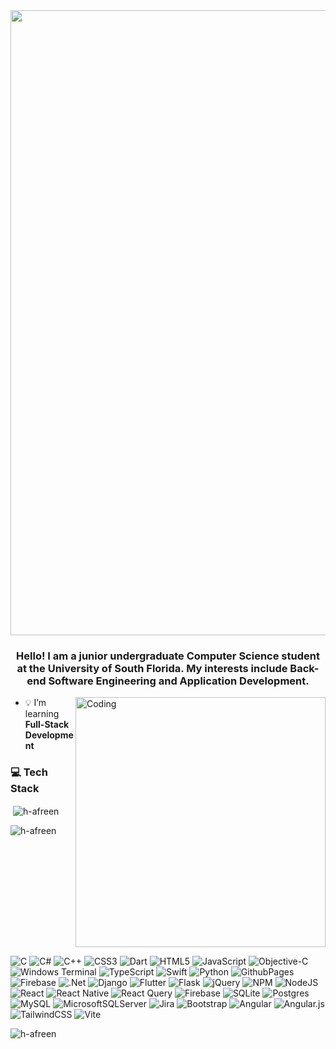 <img src="https://i.pinimg.com/originals/fa/9a/51/fa9a512412b269ee7eaae6d9a1088381.gif" width="1000">
<h3 align="center">Hello! I am a junior undergraduate Computer Science student at the University of South Florida. My interests include Back-end Software Engineering and Application Development.</h3>
<img align="right" alt="Coding" width="400" src="https://i.pinimg.com/originals/2e/e8/8b/2ee88bf78e4f76001f59bad5e91a6a03.gif" width="50">

<!-- 
<p align="left"> <img src="https://komarev.com/ghpvc/?username=h-afreen&label=Profile%20views&color=0e75b6&style=flat" alt="h-afreen" /> </p>
-->

- 💡 I’m learning **Full-Stack Development**

<h3 align="left">💻 Tech Stack</h3>

<div style="float: left;">

![C](https://img.shields.io/badge/c-%2300599C.svg?style=plastic&logo=c&logoColor=white) ![C#](https://img.shields.io/badge/c%23-%23239120.svg?style=plastic&logo=csharp&logoColor=white) ![C++](https://img.shields.io/badge/c++-%2300599C.svg?style=plastic&logo=c%2B%2B&logoColor=white) ![CSS3](https://img.shields.io/badge/css3-%231572B6.svg?style=plastic&logo=css3&logoColor=white) ![Dart](https://img.shields.io/badge/dart-%230175C2.svg?style=plastic&logo=dart&logoColor=white) ![HTML5](https://img.shields.io/badge/html5-%23E34F26.svg?style=plastic&logo=html5&logoColor=white) ![JavaScript](https://img.shields.io/badge/javascript-%23323330.svg?style=plastic&logo=javascript&logoColor=%23F7DF1E) ![Objective-C](https://img.shields.io/badge/OBJECTIVE--C-%233A95E3.svg?style=plastic&logo=apple&logoColor=white) ![Windows Terminal](https://img.shields.io/badge/Windows%20Terminal-%234D4D4D.svg?style=plastic&logo=windows-terminal&logoColor=white) ![TypeScript](https://img.shields.io/badge/typescript-%23007ACC.svg?style=plastic&logo=typescript&logoColor=white) ![Swift](https://img.shields.io/badge/swift-F54A2A?style=plastic&logo=swift&logoColor=white) ![Python](https://img.shields.io/badge/python-3670A0?style=plastic&logo=python&logoColor=ffdd54) ![GithubPages](https://img.shields.io/badge/github%20pages-121013?style=plastic&logo=github&logoColor=white) ![Firebase](https://img.shields.io/badge/firebase-%23039BE5.svg?style=plastic&logo=firebase) ![.Net](https://img.shields.io/badge/.NET-5C2D91?style=plastic&logo=.net&logoColor=white) ![Django](https://img.shields.io/badge/django-%23092E20.svg?style=plastic&logo=django&logoColor=white) ![Flutter](https://img.shields.io/badge/Flutter-%2302569B.svg?style=plastic&logo=Flutter&logoColor=white) ![Flask](https://img.shields.io/badge/flask-%23000.svg?style=plastic&logo=flask&logoColor=white) ![jQuery](https://img.shields.io/badge/jquery-%230769AD.svg?style=plastic&logo=jquery&logoColor=white) ![NPM](https://img.shields.io/badge/NPM-%23CB3837.svg?style=plastic&logo=npm&logoColor=white) ![NodeJS](https://img.shields.io/badge/node.js-6DA55F?style=plastic&logo=node.js&logoColor=white) ![React](https://img.shields.io/badge/react-%2320232a.svg?style=plastic&logo=react&logoColor=%2361DAFB) ![React Native](https://img.shields.io/badge/react_native-%2320232a.svg?style=plastic&logo=react&logoColor=%2361DAFB) ![React Query](https://img.shields.io/badge/-React%20Query-FF4154?style=plastic&logo=react%20query&logoColor=white) ![Firebase](https://img.shields.io/badge/Firebase-039BE5?style=plastic&logo=Firebase&logoColor=white) ![SQLite](https://img.shields.io/badge/sqlite-%2307405e.svg?style=plastic&logo=sqlite&logoColor=white) ![Postgres](https://img.shields.io/badge/postgres-%23316192.svg?style=plastic&logo=postgresql&logoColor=white) ![MySQL](https://img.shields.io/badge/mysql-%2300000f.svg?style=plastic&logo=mysql&logoColor=white) ![MicrosoftSQLServer](https://img.shields.io/badge/Microsoft%20SQL%20Server-CC2927?style=plastic&logo=microsoft%20sql%20server&logoColor=white) ![Jira](https://img.shields.io/badge/jira-%230A0FFF.svg?style=plastic&logo=jira&logoColor=white) ![Bootstrap](https://img.shields.io/badge/bootstrap-%238511FA.svg?style=plastic&logo=bootstrap&logoColor=white) ![Angular](https://img.shields.io/badge/angular-%23DD0031.svg?style=plastic&logo=angular&logoColor=white) ![Angular.js](https://img.shields.io/badge/angular.js-%23E23237.svg?style=plastic&logo=angularjs&logoColor=white) ![TailwindCSS](https://img.shields.io/badge/tailwindcss-%2338B2AC.svg?style=plastic&logo=tailwind-css&logoColor=white) ![Vite](https://img.shields.io/badge/vite-%23646CFF.svg?style=plastic&logo=vite&logoColor=white)

</div>


<p><img align="left" src="https://github-readme-stats.vercel.app/api/top-langs?username=h-afreen&show_icons=true&locale=en&layout=compact&theme=tokyonight" alt="h-afreen" /></p>

<p>&nbsp;<img align="center" src="https://github-readme-stats.vercel.app/api?username=h-afreen&show_icons=true&locale=en&theme=tokyonight" alt="h-afreen" /></p>

<p><img align="center" src="https://github-readme-streak-stats.herokuapp.com/?user=h-afreen&&theme=tokyonight" alt="h-afreen" /></p>
